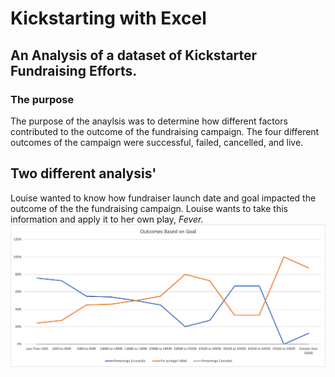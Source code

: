 # Kickstarting with Excel
## An Analysis of a dataset of Kickstarter Fundraising Efforts.
### The purpose 
The purpose of the anaylsis was to determine how different factors contributed to the outcome of the fundraising campaign. The four different outcomes of the campaign were successful, failed, cancelled, and live.
## Two different analysis' 
Louise wanted to know how fundraiser launch date and goal impacted the outcome of the the fundraising campaign. Louise wants to take this information and apply it to her own play, *Fever.*
![Outcomes_vs_Goals](https://github.com/jackogross123/Kickstarter-analysis/blob/main/Resources/Outcomes_vs_Goals.png)
